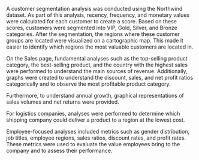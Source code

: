 A customer segmentation analysis was conducted using the Northwind dataset. As part of this analysis, recency, frequency, and monetary values were calculated for each customer to create a score. Based on these scores, customers were segmented into VIP, Gold, Silver, and Bronze categories. After the segmentation, the regions where these customer groups are located were visualized on a cartographic map. This made it easier to identify which regions the most valuable customers are located in.

On the Sales page, fundamental analyses such as the top-selling product category, the best-selling product, and the country with the highest sales were performed to understand the main sources of revenue. Additionally, graphs were created to understand the discount, sales, and net profit ratios categorically and to observe the most profitable product category.

Furthermore, to understand annual growth, graphical representations of sales volumes and net returns were provided.

For logistics companies, analyses were performed to determine which shipping company could deliver a product to a region at the lowest cost.

Employee-focused analyses included metrics such as gender distribution, job titles, employee regions, sales ratios, discount rates, and profit rates. These metrics were used to evaluate the value employees bring to the company and to assess their performance.
